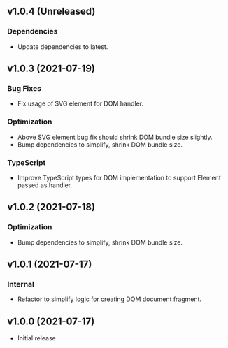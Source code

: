 ## v1.0.4 (Unreleased)

### Dependencies

- Update dependencies to latest.

## v1.0.3 (2021-07-19)

### Bug Fixes

- Fix usage of SVG element for DOM handler.

### Optimization

- Above SVG element bug fix should shrink DOM bundle size slightly.
- Bump dependencies to simplify, shrink DOM bundle size.

### TypeScript

- Improve TypeScript types for DOM implementation to support Element passed as handler.

## v1.0.2 (2021-07-18)

### Optimization

- Bump dependencies to simplify, shrink DOM bundle size.

## v1.0.1 (2021-07-17)

### Internal

- Refactor to simplify logic for creating DOM document fragment.

## v1.0.0 (2021-07-17)

- Initial release
